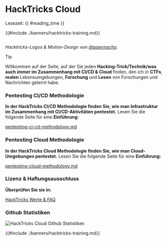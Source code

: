 # HackTricks Cloud

Lesezeit: {{ #reading_time }}

{{#include ./banners/hacktricks-training.md}}

<figure><img src="images/cloud.gif" alt=""><figcaption></figcaption></figure>

_Hacktricks-Logos & Motion-Design von_ [_@ppiernacho_](https://www.instagram.com/ppieranacho/)_._

> [!TIP]
> Willkommen auf der Seite, auf der Sie jeden **Hacking-Trick/Technik/was auch immer im Zusammenhang mit CI/CD & Cloud** finden, den ich in **CTFs**, **realen** Lebensumgebungen, **Forschung** und **Lesen** von Forschungen und Nachrichten gelernt habe.

### **Pentesting CI/CD Methodologie**

**In der HackTricks CI/CD Methodologie finden Sie, wie man Infrastruktur im Zusammenhang mit CI/CD-Aktivitäten pentestet.** Lesen Sie die folgende Seite für eine **Einführung:**

[pentesting-ci-cd-methodology.md](pentesting-ci-cd/pentesting-ci-cd-methodology.md)

### Pentesting Cloud Methodologie

**In der HackTricks Cloud Methodologie finden Sie, wie man Cloud-Umgebungen pentestet.** Lesen Sie die folgende Seite für eine **Einführung:**

[pentesting-cloud-methodology.md](pentesting-cloud/pentesting-cloud-methodology.md)

### Lizenz & Haftungsausschluss

**Überprüfen Sie sie in:**

[HackTricks Werte & FAQ](https://app.gitbook.com/s/-L_2uGJGU7AVNRcqRvEi/welcome/hacktricks-values-and-faq)

### Github Statistiken

![HackTricks Cloud Github Statistiken](https://repobeats.axiom.co/api/embed/1dfdbb0435f74afa9803cd863f01daac17cda336.svg)

{{#include ./banners/hacktricks-training.md}}
